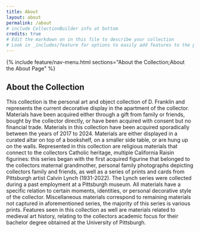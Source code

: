 ```yaml
---
title: About
layout: about
permalink: /about
# include CollectionBuilder info at bottom
credits: true
# Edit the markdown on in this file to describe your collection
# Look in _includes/feature for options to easily add features to the page
---
```


{% include feature/nav-menu.html sections="About the Collection;About the About Page" %}

## About the Collection

This collection is the personal art and object collection of D. Franklin and represents the
current decorative display in the apartment of the collector. Materials have been acquired
either through a gift from family or friends, bought by the collector directly, or have been
acquired with consent but no financial trade. Materials in this collection have been acquired
sporadically between the years of 2017 to 2024. Materials are either displayed in a curated
altar on top of a bookshelf, on a smaller side table, or are hung up on the walls. Represented in
this collection are religious materials that connect to the collectors Catholic heritage, multiple California Raisin figurines: this series began with the first acquired figurine that belonged to the collectors maternal grandmother, personal family photographs depicting collectors family and friends, as well as a series of prints and cards from Pittsburgh artist Calvin Lynch (1931-2022). The Lynch series were collected during a past employment at a Pittsburgh museum. All materials have a specific relation to certain moments, identities, or personal decorative style of the collector. Miscellaneous materials correspond to remaining materials not captured in aforementioned series, the majority of this series is various prints. Features seen in this collection as well are materials related to medieval art history, relating to the collectors academic focus for their bachelor degree obtained at the University of Pittsburgh.
